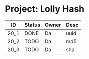 # Project: Lolly Hash
| ID | Status | Owner | Desc |
|----|--------|--------|-------|
| 20_1  | DONE | Da | uuid |
| 20_2  | TODO | Da | md5  |
| 20_3  | TODO | Da | sha  |
